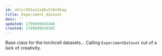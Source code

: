 ```yaml
---
id: nklnr2h5vo1s86x5t0v95ag
title: Experiment_dataset
desc: ''
updated: 1709699945486
created: 1709699916365
---
```

Base class for the torchcell datasets... Calling `ExperimentDataset` out of a lack of creativity.
